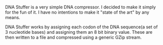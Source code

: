 DNA Stuffer is a very simple DNA compressor. I decided to make it simply for the fun of it. I have no intentions to make it "state of the art" by any means. 

DNA Stuffer works by assigning each codon of the DNA sequence(a set of 3 nucleotide bases) and assigning them an 8 bit binary value. These are then written to a file and compressed using a generic GZip stream. 
